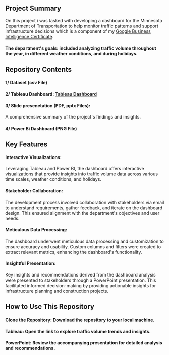 ## Project Summary
On this project i was tasked with developing a dashboard for the Minnesota Department of Transportation to help monitor traffic patterns and support infrastructure decisions which is a component of my [Google Business Intelligence Certificate](https://coursera.org/share/c4f4857aeaf61150279d9e74d63276fa).
#### The department's goals: included analyzing traffic volume throughout the year, in different weather conditions, and during holidays.

## Repository Contents
#### 1/ Dataset (csv File)
#### 2/ Tableau Dashboard: [Tableau Dashboard](https://public.tableau.com/app/profile/ahmdlx/viz/theMinnesotaDepartmentofTransportation/Dashboard1#1)
#### 3/ Slide presenetation (PDF, pptx Files): 
A comprehensive summary of the project's findings and insights.
#### 4/ Power Bi Dashboard (PNG File)

## Key Features
#### Interactive Visualizations: 
Leveraging Tableau and Power BI, the dashboard offers interactive visualizations that provide insights into traffic volume data across various time scales, weather conditions, and holidays.
#### Stakeholder Collaboration: 
The development process involved collaboration with stakeholders via email to understand requirements, gather feedback, and iterate on the dashboard design. This ensured alignment with the department's objectives and user needs.
#### Meticulous Data Processing: 
The dashboard underwent meticulous data processing and customization to ensure accuracy and usability. Custom columns and filters were created to extract relevant metrics, enhancing the dashboard's functionality.
#### Insightful Presentation: 
Key insights and recommendations derived from the dashboard analysis were presented to stakeholders through a PowerPoint presentation. This facilitated informed decision-making by providing actionable insights for infrastructure planning and construction projects.

## How to Use This Repository
#### Clone the Repository: Download the repository to your local machine.
#### Tableau: Open the link to explore traffic volume trends and insights.
#### PowerPoint: Review the accompanying presentation for detailed analysis and recommendations.
